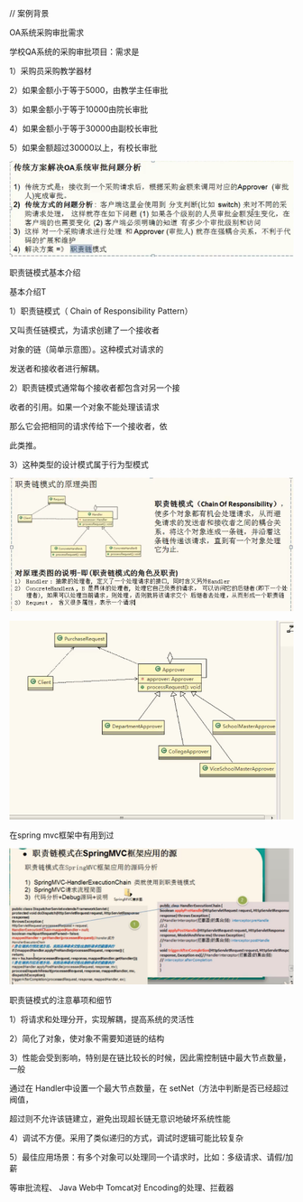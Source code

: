 // 案例背景



OA系统采购审批需求

学校QA系统的采购审批项目：需求是

1）采购员采购教学器材

2）如果金额小于等于5000，由教学主任审批

3）如果金额小于等于10000由院长审批

4）如果金额小于等于30000由副校长审批

5）如果金额超过30000以上，有校长审批

![img](_assets/职责模式/1606988205220-b076779d-4a57-4d08-ba39-b6024bb5bbb0.png)





职责链模式基本介绍

基本介绍T

1）职责链模式（ Chain of Responsibility Pattern）

又叫责任链模式，为请求创建了一个接收者

对象的链（简单示意图）。这种模式对请求的

发送者和接收者进行解耦。

2）职责链模式通常每个接收者都包含对另一个接

收者的引用。如果一个对象不能处理该请求

那么它会把相同的请求传给下一个接收者，依

此类推。

3）这种类型的设计模式属于行为型模式









![img](_assets/职责模式/1606988511755-75aab221-8761-4c16-9529-cd65a4d227c2.png)







![img](_assets/职责模式/1606988553097-a6bed5a2-892e-459f-a6bf-97db790cb2fa.png)



在spring mvc框架中有用到过

![img](_assets/职责模式/1606989032467-2d6e63c4-ee87-4828-9175-a69576395a88.png)







职责链模式的注意摹项和细节

1）将请求和处理分开，实现解耦，提高系统的灵活性

2）简化了对象，使对象不需要知道链的结构

3）性能会受到影响，特别是在链比较长的时候，因此需控制链中最大节点数量，一般

通过在 Handler中设置一个最大节点数量，在 setNet（方法中判断是否已经超过阀值，

超过则不允许该链建立，避免出现超长链无意识地破坏系统性能

4）调试不方便。采用了类似递归的方式，调试时逻辑可能比较复杂

5）最佳应用场景：有多个对象可以处理同一个请求时，比如：多级请求、请假/加薪

等审批流程、 Java Web中 Tomcat对 Encoding的处理、拦截器